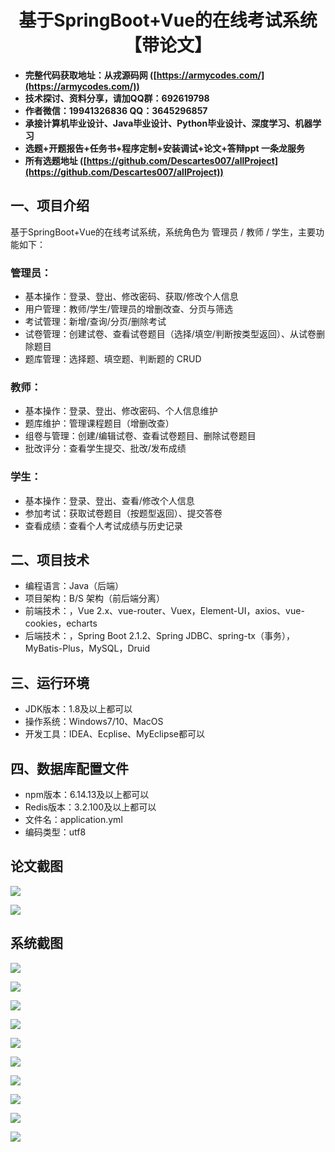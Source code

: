 <h1 align="center">基于SpringBoot+Vue的在线考试系统【带论文】</h1></p>

- <b>完整代码获取地址：从戎源码网 ([https://armycodes.com/](https://armycodes.com/))</b>
- <b>技术探讨、资料分享，请加QQ群：692619798</b>
- <b>作者微信：19941326836  QQ：3645296857</b>
- <b>承接计算机毕业设计、Java毕业设计、Python毕业设计、深度学习、机器学习</b>
- <b>选题+开题报告+任务书+程序定制+安装调试+论文+答辩ppt 一条龙服务</b>
- <b>所有选题地址 ([https://github.com/Descartes007/allProject](https://github.com/Descartes007/allProject)) </b>

## 一、项目介绍

基于SpringBoot+Vue的在线考试系统，系统角色为 管理员 / 教师 / 学生，主要功能如下：
### 管理员：
- 基本操作：登录、登出、修改密码、获取/修改个人信息
- 用户管理：教师/学生/管理员的增删改查、分页与筛选
- 考试管理：新增/查询/分页/删除考试
- 试卷管理：创建试卷、查看试卷题目（选择/填空/判断按类型返回）、从试卷删除题目
- 题库管理：选择题、填空题、判断题的 CRUD
### 教师：
- 基本操作：登录、登出、修改密码、个人信息维护
- 题库维护：管理课程题目（增删改查）
- 组卷与管理：创建/编辑试卷、查看试卷题目、删除试卷题目
- 批改评分：查看学生提交、批改/发布成绩
### 学生：
- 基本操作：登录、登出、查看/修改个人信息
- 参加考试：获取试卷题目（按题型返回）、提交答卷
- 查看成绩：查看个人考试成绩与历史记录

## 二、项目技术

- 编程语言：Java（后端）
- 项目架构：B/S 架构（前后端分离）
- 前端技术：，Vue 2.x、vue-router、Vuex，Element-UI，axios、vue-cookies，echarts
- 后端技术：，Spring Boot 2.1.2、Spring JDBC、spring-tx（事务），MyBatis-Plus，MySQL，Druid


## 三、运行环境

- JDK版本：1.8及以上都可以
- 操作系统：Windows7/10、MacOS
- 开发工具：IDEA、Ecplise、MyEclipse都可以

## 四、数据库配置文件

- npm版本：6.14.13及以上都可以
- Redis版本：3.2.100及以上都可以
- 文件名：application.yml
- 编码类型：utf8

## 论文截图

![](screenshot/1.png)

![](screenshot/2.png)

## 系统截图

![](screenshot/3.png)

![](screenshot/4.png)

![](screenshot/5.png)

![](screenshot/6.png)

![](screenshot/7.png)

![](screenshot/8.png)

![](screenshot/9.png)

![](screenshot/10.png)

![](screenshot/11.png)

![](screenshot/12.png)
